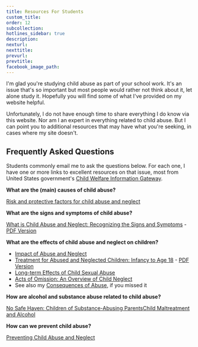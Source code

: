 ```yaml
---
title: Resources For Students
custom_title:
order: 12
subcollection:
hotlines_sidebar: true
description:
nexturl:
nexttitle:
prevurl:
prevtitle:
facebook_image_path:
---
```



I'm glad you're studying child abuse as part of your school work. It's an issue that's so important but most people would rather not think about it, let alone study it. Hopefully you will find some of what I've provided on my website helpful.

Unfortunately, I do not have enough time to share everything I do know via this website. Nor am I an expert in everything related to child abuse. But I can point you to additional resources that may have what you're seeking, in cases where my site doesn't.

## Frequently Asked Questions

Students commonly email me to ask the questions below. For each one, I have one or more links to excellent resources on that issue, most from United States government's [Child Welfare Information Gateway](http://www.childwelfare.gov/).

**What are the (main) causes of child abuse?**

[Risk and protective factors for child abuse and neglect](https://www.childwelfare.gov/topics/can/factors/)

**What are the signs and symptoms of child abuse?**&nbsp;

[What is Child Abuse and Neglect: Recognizing the Signs and Symptoms](https://www.childwelfare.gov/pubs/factsheets/whatiscan/) - [PDF Version](http://www.childwelfare.gov/pubs/factsheets/whatiscan.pdf)

**What are the effects of child abuse and neglect on children?**

* [Impact of Abuse and Neglect](http://www.childwelfare.gov/topics/can/impact/)
* [Treatment for Abused and Neglected Children: Infancy to Age 18](http://www.childwelfare.gov/pubs/usermanuals/treatmen/index.cfm) - [PDF Version](https://www.childwelfare.gov/pubPDFs/treatmen.pdf)
* [Long-term Effects of Child Sexual Abuse](https://www3.aifs.gov.au/cfca/publications/long-term-effects-child-sexual-abuse)
* [Acts of Omission: An Overview of Child Neglect](https://www.childwelfare.gov/pubs/focus/acts/index.cfm)
* See also my&nbsp;[Consequences of Abuse](/child-abuse/consequences-of-abuse/), if you missed it


**How are alcohol and substance abuse related to child abuse?**

[No Safe Haven: Children of Substance-Abusing Parents](http://www.casacolumbia.org/addiction-research/reports/no-safe-haven-children-substance-abusing-parents)[Child Maltreatment and Alcohol](http://www.who.int/violence_injury_prevention/violence/world_report/factsheets/fs_child.pdf)

**How can we prevent child abuse?**

[Preventing Child Abuse and Neglect](https://www.childwelfare.gov/topics/preventing/)